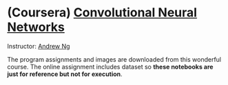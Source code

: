 # (Coursera) [Convolutional Neural Networks](https://www.coursera.org/learn/convolutional-neural-networks/home/welcome)
Instructor: [Andrew Ng](http://www.andrewng.org/)

The program assignments and images are downloaded from this wonderful course. The online assignment includes dataset so **these notebooks are just for reference but not for execution**. 

